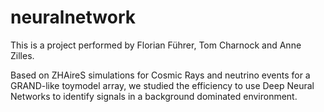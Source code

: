# neuralnetwork
This is a project performed by Florian Führer, Tom Charnock and Anne Zilles.

Based on ZHAireS simulations for Cosmic Rays and neutrino events for a GRAND-like toymodel array, we studied the efficiency to use Deep Neural Networks to identify signals in a background dominated environment. 
